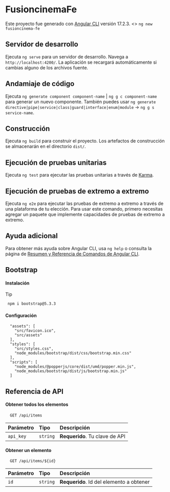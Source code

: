 # FusioncinemaFe

Este proyecto fue generado con [Angular CLI](https://github.com/angular/angular-cli) versión 17.2.3. <> `ng new fusioncinema-fe`

## Servidor de desarrollo

Ejecuta `ng serve` para un servidor de desarrollo. Navega a `http://localhost:4200/`. La aplicación se recargará automáticamente si cambias alguno de los archivos fuente.

## Andamiaje de código

Ejecuta `ng generate component component-name` | `ng g c component-name` para generar un nuevo componente. También puedes usar `ng generate directive|pipe|service|class|guard|interface|enum|module` → `ng g s service-name`.

## Construcción

Ejecuta `ng build` para construir el proyecto. Los artefactos de construcción se almacenarán en el directorio `dist/`.

## Ejecución de pruebas unitarias

Ejecuta `ng test` para ejecutar las pruebas unitarias a través de [Karma](https://karma-runner.github.io).

## Ejecución de pruebas de extremo a extremo

Ejecuta `ng e2e` para ejecutar las pruebas de extremo a extremo a través de una plataforma de tu elección. Para usar este comando, primero necesitas agregar un paquete que implemente capacidades de pruebas de extremo a extremo.

## Ayuda adicional

Para obtener más ayuda sobre Angular CLI, usa `ng help` o consulta la página de [Resumen y Referencia de Comandos de Angular CLI](https://angular.io/cli).

## Bootstrap

#### Instalación

> [!TIP]
> ```bash
>  npm i bootstrap@5.3.3
> ```

#### Configuración

```http
  "assets": [
    "src/favicon.ico",
    "src/assets"
  ],
  "styles": [
    "src/styles.css",
    "node_modules/bootstrap/dist/css/bootstrap.min.css"
  ],
  "scripts": [
    "node_modules/@popperjs/core/dist/umd/popper.min.js",
    "node_modules/bootstrap/dist/js/bootstrap.min.js"
  ]
```

## Referencia de API

#### Obtener todos los elementos

```http
  GET /api/items
```

| Parámetro | Tipo     | Descripción                |
| :-------- | :------- | :------------------------- |
| `api_key` | `string` | **Requerido**. Tu clave de API |

#### Obtener un elemento

```http
  GET /api/items/${id}
```

| Parámetro | Tipo     | Descripción                       |
| :-------- | :------- | :-------------------------------- |
| `id`      | `string` | **Requerido**. Id del elemento a obtener |


